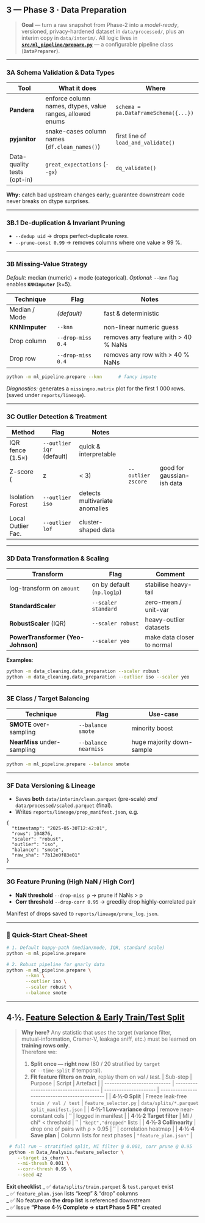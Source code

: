 ## 3 — Phase 3 · **Data Preparation**<a name="3-phase-3--data-preparation"></a>

> **Goal** — turn a raw snapshot from Phase-2 into a _model-ready_, versioned,
> privacy-hardened dataset in `data/processed/`, plus an interim copy in
> `data/interim/`.
> All logic lives in
> **[`src/ml_pipeline/prepare.py`](src/ml_pipeline/prepare.py)** —
> a configurable pipeline class (**`DataPreparer`**).

---

### 3A Schema Validation & Data Types<a name="3a-schema-validation--data-types"></a>

| Tool                        | What it does                                              | Where                                |
| --------------------------- | --------------------------------------------------------- | ------------------------------------ |
| **Pandera**                 | enforce column names, dtypes, value ranges, allowed enums | `schema = pa.DataFrameSchema({...})` |
| **pyjanitor**               | snake-cases column names (`df.clean_names()`)             | first line of `load_and_validate()`  |
| Data-quality tests (opt-in) | `great_expectations` (`--gx`)                             | `dq_validate()`                      |

**Why:** catch bad upstream changes early; guarantee downstream code never
breaks on dtype surprises.

---

### 3B.1 De-duplication & Invariant Pruning <a name="3b1-dedup"></a>

- `--dedup uid` → drops perfect-duplicate _rows_.
- `--prune-const 0.99` → removes columns where one value ≥ 99 %.

---

### 3B Missing-Value Strategy<a name="3b-missing-value-strategy"></a>

_Default_: median (numeric) + mode (categorical).
_Optional_: `--knn` flag enables **`KNNImputer`** (k=5).

| Technique      | Flag              | Notes                                |
| -------------- | ----------------- | ------------------------------------ |
| Median / Mode  | _(default)_       | fast & deterministic                 |
| **KNNImputer** | `--knn`           | non-linear numeric guess             |
| Drop column    | `--drop-miss 0.4` | removes any feature with > 40 % NaNs |
| Drop row       | `--drop-miss 0.4` | removes any row with > 40 % NaNs     |

```bash
python -m ml_pipeline.prepare --knn      # fancy impute
```

_Diagnostics:_ generates a `missingno.matrix` plot for the first 1 000 rows. (saved under `reports/lineage`).

---

### 3C Outlier Detection & Treatment<a name="3c-outlier-detection--treatment"></a>

| Method             | Flag                      | Notes                          |                    |                            |
| ------------------ | ------------------------- | ------------------------------ | ------------------ | -------------------------- |
| IQR fence (1.5×)   | `--outlier iqr` (default) | quick & interpretable          |                    |                            |
| Z-score (          | z                         | < 3)                           | `--outlier zscore` | good for gaussian-ish data |
| Isolation Forest   | `--outlier iso`           | detects multivariate anomalies |                    |                            |
| Local Outlier Fac. | `--outlier lof`           | cluster-shaped data            |

---

### 3D Data Transformation & Scaling<a name="3d-data-transformation--scaling"></a>

| Transform                          | Flag                       | Comment                    |
| ---------------------------------- | -------------------------- | -------------------------- |
| log-transform on `amount`          | on by default (`np.log1p`) | stabilise heavy-tail       |
| **StandardScaler**                 | `--scaler standard`        | zero-mean / unit-var       |
| **RobustScaler** (IQR)             | `--scaler robust`          | heavy-outlier datasets     |
| **PowerTransformer (Yeo-Johnson)** | `--scaler yeo`             | make data closer to normal |

**Examples**:

```bash
python -m data_cleaning.data_preparation --scaler robust
python -m data_cleaning.data_preparation --outlier iso --scaler yeo
```

---

### 3E Class / Target Balancing<a name="3e-class-target-balancing"></a>

| Technique                   | Flag                 | Use-case                  |
| --------------------------- | -------------------- | ------------------------- |
| **SMOTE** over-sampling     | `--balance smote`    | minority boost            |
| **NearMiss** under-sampling | `--balance nearmiss` | huge majority down-sample |

```bash
python -m ml_pipeline.prepare --balance smote
```

---

### 3F Data Versioning & Lineage<a name="3f-data-versioning--lineage"></a>

- Saves **both** `data/interim/clean.parquet` (pre-scale) _and_
  `data/processed/scaled.parquet` (final).
- Writes `reports/lineage/prep_manifest.json`, e.g.

```jsonc
{
  "timestamp": "2025-05-30T12:42:01",
  "rows": 104876,
  "scaler": "robust",
  "outlier": "iso",
  "balance": "smote",
  "raw_sha": "7b12e0f83e01"
}
```

---

### 3G Feature Pruning (High NaN / High Corr) <a name="3g-prune"></a>

- **NaN threshold** `--drop-miss p` → prune if NaNs > p
- **Corr threshold** `--drop-corr 0.95` → greedily drop highly-correlated pair

Manifest of drops saved to `reports/lineage/prune_log.json`.

---

### 🔧 Quick-Start Cheat-Sheet

```bash
# 1. Default happy-path (median/mode, IQR, standard scale)
python -m ml_pipeline.prepare

# 2. Robust pipeline for gnarly data
python -m ml_pipeline.prepare \
       --knn \
       --outlier iso \
       --scaler robust \
       --balance smote
```

---

## 4·½. [Feature Selection & Early Train/Test Split](#4.5-feature-selection--split)

> **Why here?** Any statistic that _uses_ the target (variance filter,  
> mutual-information, Cramer-V, leakage sniff, etc.) must be learned on
> **training rows only**.  
> Therefore we:
>
> 1. **Split once — right now** (80 / 20 stratified by `target`  
>    or `--time-split` if temporal).
> 2. **Fit feature filters on _train_**, replay them on _val_ / _test_.
>    | Sub-step | Purpose | Script | Artefact |
>    | --------------------------- | ------------------------------------- | --------------------- | --------------------------------------------- |
>    | **4·½·0 Split** | Freeze leak-free `train / val / test` | `feature_selector.py` | `data/splits/*.parquet` `split_manifest.json` |
>    | **4·½·1 Low-variance drop** | remove near-constant cols | ″ | logged in manifest |
>    | **4·½·2 Target filter** | MI / chi² < threshold | ″ | `"kept","dropped"` lists |
>    | **4·½·3 Collinearity** | drop one of pairs with ρ > 0.95 | ″ | correlation heatmap |
>    | **4·½·4 Save plan** | Column lists for next phases | `"feature_plan.json"` |

```bash
 # full run – stratified split, MI filter @ 0.001, corr prune @ 0.95
 python -m Data_Analysis.feature_selector \
    --target is_churn \
    --mi-thresh 0.001 \
    --corr-thresh 0.95 \
    --seed 42
```

**Exit checklist** _ ✅ `data/splits/train.parquet` & `test.parquet` exist  
 _ ✅ `feature_plan.json` lists “keep” & “drop” columns  
 _ ✅ No feature on the **drop list** is referenced downstream  
 _ ✅ Issue **“Phase 4·½ Complete → start Phase 5 FE”** created

---
